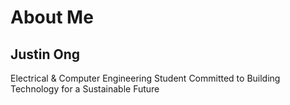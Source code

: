 # About Me
## **Justin Ong**

Electrical & Computer Engineering Student Committed to Building Technology for a Sustainable Future


